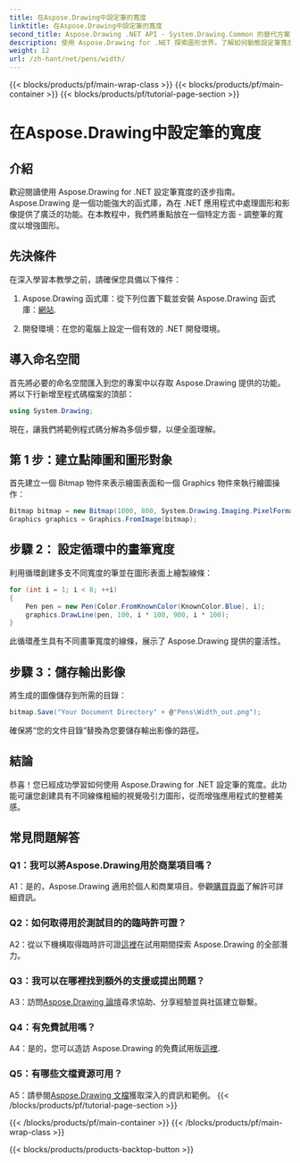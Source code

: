 ```yaml
---
title: 在Aspose.Drawing中設定筆的寬度
linktitle: 在Aspose.Drawing中設定筆的寬度
second_title: Aspose.Drawing .NET API - System.Drawing.Common 的替代方案
description: 使用 Aspose.Drawing for .NET 探索圖形世界。了解如何動態設定筆寬度以獲得令人驚嘆的視覺效果。開始使用我們的逐步指南。
weight: 12
url: /zh-hant/net/pens/width/
---
```


{{< blocks/products/pf/main-wrap-class >}}
{{< blocks/products/pf/main-container >}}
{{< blocks/products/pf/tutorial-page-section >}}

# 在Aspose.Drawing中設定筆的寬度

## 介紹

歡迎閱讀使用 Aspose.Drawing for .NET 設定筆寬度的逐步指南。 Aspose.Drawing 是一個功能強大的函式庫，為在 .NET 應用程式中處理圖形和影像提供了廣泛的功能。在本教程中，我們將重點放在一個特定方面 - 調整筆的寬度以增強圖形。

## 先決條件

在深入學習本教學之前，請確保您具備以下條件：

1.  Aspose.Drawing 函式庫：從下列位置下載並安裝 Aspose.Drawing 函式庫：[網站](https://releases.aspose.com/drawing/net/).

2. 開發環境：在您的電腦上設定一個有效的 .NET 開發環境。

## 導入命名空間

首先將必要的命名空間匯入到您的專案中以存取 Aspose.Drawing 提供的功能。將以下行新增至程式碼檔案的頂部：

```csharp
using System.Drawing;
```

現在，讓我們將範例程式碼分解為多個步驟，以便全面理解。

## 第 1 步：建立點陣圖和圖形對象

首先建立一個 Bitmap 物件來表示繪圖表面和一個 Graphics 物件來執行繪圖操作：

```csharp
Bitmap bitmap = new Bitmap(1000, 800, System.Drawing.Imaging.PixelFormat.Format32bppPArgb);
Graphics graphics = Graphics.FromImage(bitmap);
```

## 步驟 2： 設定循環中的畫筆寬度

利用循環創建多支不同寬度的筆並在圖形表面上繪製線條：

```csharp
for (int i = 1; i < 8; ++i)
{
    Pen pen = new Pen(Color.FromKnownColor(KnownColor.Blue), i);
    graphics.DrawLine(pen, 100, i * 100, 900, i * 100);
}
```

此循環產生具有不同畫筆寬度的線條，展示了 Aspose.Drawing 提供的靈活性。

## 步驟 3：儲存輸出影像

將生成的圖像儲存到所需的目錄：

```csharp
bitmap.Save("Your Document Directory" + @"Pens\Width_out.png");
```

確保將“您的文件目錄”替換為您要儲存輸出影像的路徑。

## 結論

恭喜！您已經成功學習如何使用 Aspose.Drawing for .NET 設定筆的寬度。此功能可讓您創建具有不同線條粗細的視覺吸引力圖形，從而增強應用程式的整體美感。

## 常見問題解答

### Q1：我可以將Aspose.Drawing用於商業項目嗎？

 A1：是的，Aspose.Drawing 適用於個人和商業項目。參觀[購買頁面](https://purchase.aspose.com/buy)了解許可詳細資訊。

### Q2：如何取得用於測試目的的臨時許可證？

 A2：從以下機構取得臨時許可證[這裡](https://purchase.aspose.com/temporary-license/)在試用期間探索 Aspose.Drawing 的全部潛力。

### Q3：我可以在哪裡找到額外的支援或提出問題？

 A3：訪問[Aspose.Drawing 論壇](https://forum.aspose.com/c/diagram/17)尋求協助、分享經驗並與社區建立聯繫。

### Q4：有免費試用嗎？

 A4：是的，您可以造訪 Aspose.Drawing 的免費試用版[這裡](https://releases.aspose.com/).

### Q5：有哪些文檔資源可用？

 A5：請參閱[Aspose.Drawing 文檔](https://reference.aspose.com/drawing/net/)獲取深入的資訊和範例。
{{< /blocks/products/pf/tutorial-page-section >}}

{{< /blocks/products/pf/main-container >}}
{{< /blocks/products/pf/main-wrap-class >}}

{{< blocks/products/products-backtop-button >}}
